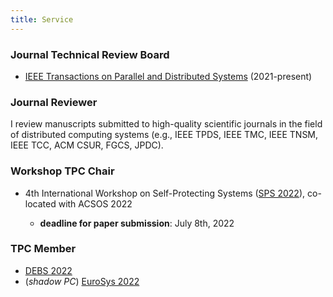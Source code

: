 ```yaml
---
title: Service
---
```


### Journal Technical Review Board ###

- [IEEE Transactions on Parallel and Distributed Systems](https://www.computer.org/csdl/journal/td) (2021-present)

### Journal Reviewer ###
I review manuscripts submitted to high-quality scientific journals in the field
of distributed computing systems (e.g., IEEE TPDS, IEEE TMC, IEEE TNSM, IEEE
TCC, ACM CSUR, FGCS, JPDC).

### Workshop TPC Chair ###

- 4th International Workshop on Self-Protecting Systems ([SPS 2022](https://sites.google.com/view/sps22workshop)), co-located with ACSOS 2022
	
	+ **deadline for paper submission**: July 8th, 2022

### TPC Member ###

- [DEBS 2022](https://2022.debs.org/index.html)
- (*shadow PC*) [EuroSys 2022](https://2022.eurosys.org/)
